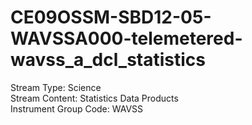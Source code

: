# CE09OSSM-SBD12-05-WAVSSA000-telemetered-wavss_a_dcl_statistics

Stream Type: Science<br>
Stream Content: Statistics Data Products<br>
Instrument Group Code: WAVSS<br>
